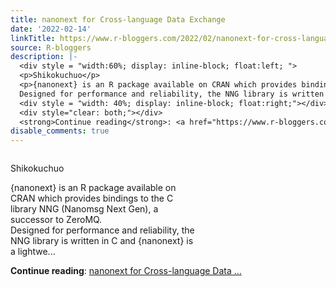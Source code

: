 ```yaml
---
title: nanonext for Cross-language Data Exchange
date: '2022-02-14'
linkTitle: https://www.r-bloggers.com/2022/02/nanonext-for-cross-language-data-exchange/
source: R-bloggers
description: |-
  <div style = "width:60%; display: inline-block; float:left; ">
  <p>Shikokuchuo</p>
  <p>{nanonext} is an R package available on CRAN which provides bindings to the C library NNG (Nanomsg Next Gen), a successor to ZeroMQ.<br />
  Designed for performance and reliability, the NNG library is written in C and {nanonext} is a lightwe...</p></div>
  <div style = "width: 40%; display: inline-block; float:right;"></div>
  <div style="clear: both;"></div>
  <strong>Continue reading</strong>: <a href="https://www.r-bloggers.com/2022/02/nanonext-for-cross-language-data-exchange/">nanonext for Cross-language Data ...
disable_comments: true
---
```

<div style = "width:60%; display: inline-block; float:left; ">
<p>Shikokuchuo</p>
<p>{nanonext} is an R package available on CRAN which provides bindings to the C library NNG (Nanomsg Next Gen), a successor to ZeroMQ.<br />
Designed for performance and reliability, the NNG library is written in C and {nanonext} is a lightwe...</p></div>
<div style = "width: 40%; display: inline-block; float:right;"></div>
<div style="clear: both;"></div>
<strong>Continue reading</strong>: <a href="https://www.r-bloggers.com/2022/02/nanonext-for-cross-language-data-exchange/">nanonext for Cross-language Data ...